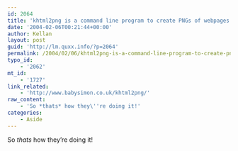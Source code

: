 ```yaml
---
id: 2064
title: 'khtml2png is a command line program to create PNGs of webpages.'
date: '2004-02-06T00:21:44+00:00'
author: Kellan
layout: post
guid: 'http://lm.quxx.info/?p=2064'
permalink: /2004/02/06/khtml2png-is-a-command-line-program-to-create-pngs-of-webpages-2/
typo_id:
    - '2062'
mt_id:
    - '1727'
link_related:
    - 'http://www.babysimon.co.uk/khtml2png/'
raw_content:
    - 'So *thats* how they\''re doing it!'
categories:
    - Aside
---
```


So *thats* how they’re doing it!
